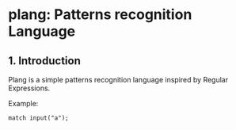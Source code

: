 # plang: Patterns recognition Language

## 1. Introduction

Plang is a simple patterns recognition language inspired by Regular Expressions.

Example:


    
    match input("a");
       

